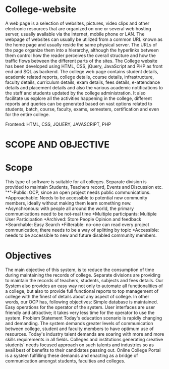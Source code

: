 # College-website

A web page is a selection of websites, pictures, video clips and other electronic resources that are organized on one or several web hosting server, usually available via the internet, mobile phone or LAN.
The webpage of websites can usually be utilized from a common URL known as the home page and usually reside the same physical server. The URLs of the page organize them into a hierarchy, although the hyperlinks between them control how the reader perceives the overall structure and how the traffic flows between the different parts of the sites.
The College website has been developed using HTML, CSS, jQuery, JavaScript and PHP as front end and SQL as backend. The college web page contains student details, academic related reports, college details, course details, infrastructure, faculty details, curriculum details, exam details, fees details, e-attendance details and placement details and also the various academic notifications to the staff and students updated by the college administration. It also facilitate us explore all the activities happening in the college, different reports and queries can be generated based on vast options related to students, batch, course, faculty, exams, semesters, certification and even for the entire college.
 
Frontend: HTML, CSS, JQUERY, JAVASCRIPT, PHP


# SCOPE AND OBJECTIVE
 # Scope
This type of software is suitable for all colleges.
Separate division is provided to maintain Students, Teachers record, Events and
Discussion etc.
"*"-Public: OCP, since an open project needs public communications.
*Approachable: Needs to be accessible to potential new community members, ideally
without making them learn something new.
*Asynchronous: with people all around the world, the primary communications need to be
not-real time
*Multiple participants: Multiple User Participation
*Archived: Store People Opinion and feedback
*Searchable: Easy Search
*Filterable: no-one can read every project communication; there needs to be a way of
splitting by topic
*Accessible: needs to be accessible to new and future disabled community members.
# Objectives
The main objective of this system, is to reduce the consumption of time during
maintaining the records of college. Separate divisions are providing to maintain the records of
teachers, students, subjects and fees details. Our System also provides an easy way not only
to automate all functionalities of a college, but also to provide full functional reports to top
management of college with the finest of details about any aspect of college. In other words,
our OCP has, following objectives: Simple database is maintained. Easy operations for the
operator of the system. User interfaces are user friendly and attractive; it takes very less time
for the operator to use the system.
Problem Statement
Today&#39;s education scenario is rapidly changing and demanding. The system demands
greater levels of communication between college, student and faculty members to have
optimum use of resources. Today&#39;s industry talent demands are soaring with more and more
skills requirements in all fields. Colleges and institutions generating creative students&#39; needs
focused approach on such talents and industries so as avail best of benefits to their candidates
passing out. Online College Portal is a system fulfilling these demands and enacting as a
bridge of communication amongst students, faculties and colleges.
